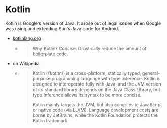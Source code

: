 # Kotlin

Kotlin is Google's version of Java. It arose out of legal issues when Google was using and extending Sun's Java code for Android.

- [kotlinlang.org](kotlinlang.org)
    - > Why Kotlin? Concise. Drastically reduce the amount of boilerplate code.
- []() on Wikipedia
    - > Kotlin (/ˈkɒtlɪn/) is a cross-platform, statically typed, general-purpose programming language with type inference. Kotlin is designed to interoperate fully with Java, and the JVM version of its standard library depends on the Java Class Library, but type inference allows its syntax to be more concise.
      >
      > Kotlin mainly targets the JVM, but also compiles to JavaScript or native code (via LLVM). Language development costs are borne by JetBrains, while the Kotlin Foundation protects the Kotlin trademark.

